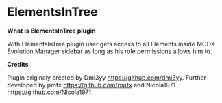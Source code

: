 # ElementsInTree

**What is ElementsInTree plugin**

With ElementsInTree plugin user gets access to all Elements inside MODX Evolution Manager sidebar as long as his role permissions allows him to.

**Credits**

Plugin originaly created by Dmi3yy https://github.com/dmi3yy. Further developed by pmfx https://github.com/pmfx and Nicola1971 https://github.com/Nicola1971
